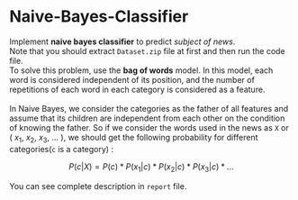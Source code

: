 # Naive-Bayes-Classifier
Implement **naive bayes classifier** to predict *subject of news*.<br />
Note that you should extract `Dataset.zip` file at first and then run the code file.<br />
To solve this problem, use the **bag of words** model. In this model, each word is considered independent of its position, and the number of repetitions of each word in each category is considered as a feature. <br /> <br />
In Naive Bayes, we consider the categories as the father of all features and assume that its children are independent from each other on the condition of knowing the father. So if we consider the words used in the news as `X` or ( $x_{1}$, $x_{2}$, $x_{3}$, ... ), we should get the following probability for different categories(`c` is a category) :<br />
```math
P(c|X) = P(c) * P(x_{1}|c) * P(x_{2}|c) * P(x_{3}|c) * ...
```
You can see complete description in `report` file.

